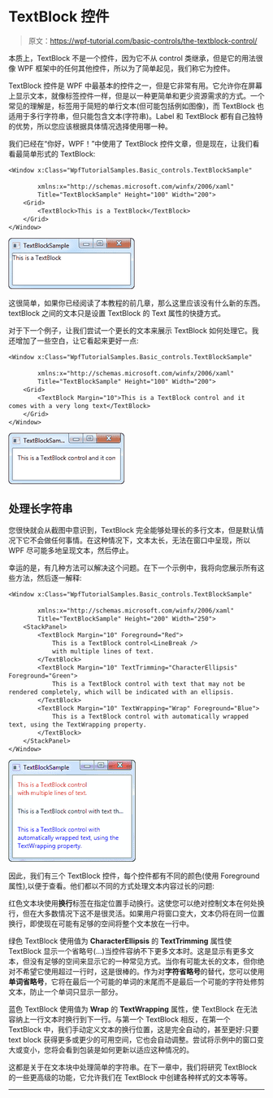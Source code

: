 # TextBlock 控件

> 原文：<https://wpf-tutorial.com/basic-controls/the-textblock-control/>

本质上，TextBlock 不是一个控件，因为它不从 control 类继承，但是它的用法很像 WPF 框架中的任何其他控件，所以为了简单起见，我们称它为控件。

TextBlock 控件是 WPF 中最基本的控件之一，但是它非常有用。它允许你在屏幕上显示文本，就像标签控件一样，但是以一种更简单和更少资源需求的方式。一个常见的理解是，标签用于简短的单行文本(但可能包括例如图像)，而 TextBlock 也适用于多行字符串，但只能包含文本(字符串)。Label 和 TextBlock 都有自己独特的优势，所以您应该根据具体情况选择使用哪一种。

我们已经在“你好，WPF！”中使用了 TextBlock 控件文章，但是现在，让我们看看最简单形式的 TextBlock:

```
<Window x:Class="WpfTutorialSamples.Basic_controls.TextBlockSample"

        xmlns:x="http://schemas.microsoft.com/winfx/2006/xaml"
        Title="TextBlockSample" Height="100" Width="200">
    <Grid>
		<TextBlock>This is a TextBlock</TextBlock>
    </Grid>
</Window>
```

![](img/210fce9d6099e01bf96e8254592a828c.png "A simple TextBlock control")

这很简单，如果你已经阅读了本教程的前几章，那么这里应该没有什么新的东西。textBlock 之间的文本只是设置 TextBlock 的 Text 属性的快捷方式。

<input type="hidden" name="IL_IN_ARTICLE">

对于下一个例子，让我们尝试一个更长的文本来展示 TextBlock 如何处理它。我还增加了一些空白，让它看起来更好一点:

```
<Window x:Class="WpfTutorialSamples.Basic_controls.TextBlockSample"

        xmlns:x="http://schemas.microsoft.com/winfx/2006/xaml"
        Title="TextBlockSample" Height="100" Width="200">
    <Grid>
		<TextBlock Margin="10">This is a TextBlock control and it comes with a very long text</TextBlock>
    </Grid>
</Window>
```

![](img/075ed1277c5f7cfa15d298410cc426df.png "A simple TextBlock control with text that's too long to fit")

## 处理长字符串

您很快就会从截图中意识到，TextBlock 完全能够处理长的多行文本，但是默认情况下它不会做任何事情。在这种情况下，文本太长，无法在窗口中呈现，所以 WPF 尽可能多地呈现文本，然后停止。

幸运的是，有几种方法可以解决这个问题。在下一个示例中，我将向您展示所有这些方法，然后逐一解释:

```
<Window x:Class="WpfTutorialSamples.Basic_controls.TextBlockSample"

        xmlns:x="http://schemas.microsoft.com/winfx/2006/xaml"
        Title="TextBlockSample" Height="200" Width="250">
    <StackPanel>
		<TextBlock Margin="10" Foreground="Red">
			This is a TextBlock control<LineBreak />
			with multiple lines of text.
		</TextBlock>
		<TextBlock Margin="10" TextTrimming="CharacterEllipsis" Foreground="Green">
			This is a TextBlock control with text that may not be rendered completely, which will be indicated with an ellipsis.
		</TextBlock>
		<TextBlock Margin="10" TextWrapping="Wrap" Foreground="Blue">
			This is a TextBlock control with automatically wrapped text, using the TextWrapping property.
		</TextBlock>
	</StackPanel>
</Window>
```

![](img/ab320c9d92dde87f6584f8602b91b5c7.png "A TextBlock control showing several ways to deal with long strings")

因此，我们有三个 TextBlock 控件，每个控件都有不同的颜色(使用 Foreground 属性),以便于查看。他们都以不同的方式处理文本内容过长的问题:

红色文本块使用**换行**标签在指定位置手动换行。这使您可以绝对控制文本在何处换行，但在大多数情况下这不是很灵活。如果用户将窗口变大，文本仍将在同一位置换行，即使现在可能有足够的空间将整个文本放在一行中。

绿色 TextBlock 使用值为 **CharacterEllipsis** 的 **TextTrimming** 属性使 TextBlock 显示一个省略号(...)当控件容纳不下更多文本时。这是显示有更多文本，但没有足够的空间来显示它的一种常见方式。当你有可能太长的文本，但你绝对不希望它使用超过一行时，这是很棒的。作为对**字符省略号**的替代，您可以使用**单词省略号**，它将在最后一个可能的单词的末尾而不是最后一个可能的字符处修剪文本，防止一个单词只显示一部分。

蓝色 TextBlock 使用值为 **Wrap** 的 **TextWrapping** 属性，使 TextBlock 在无法容纳上一行文本时换行到下一行。与第一个 TextBlock 相反，在第一个 TextBlock 中，我们手动定义文本的换行位置，这是完全自动的，甚至更好:只要 text block 获得更多或更少的可用空间，它也会自动调整。尝试将示例中的窗口变大或变小，您将会看到包装是如何更新以适应这种情况的。

这都是关于在文本块中处理简单的字符串。在下一章中，我们将研究 TextBlock 的一些更高级的功能，它允许我们在 TextBlock 中创建各种样式的文本等等。

* * *